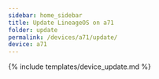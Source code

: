 ```yaml
---
sidebar: home_sidebar
title: Update LineageOS on a71
folder: update
permalink: /devices/a71/update/
device: a71
---
```

{% include templates/device_update.md %}
